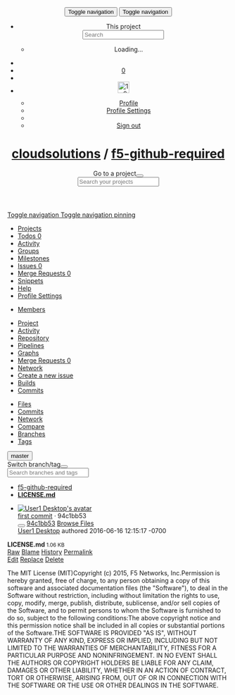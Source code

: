 <!DOCTYPE html>
<html lang="en">
<head prefix="og: http://ogp.me/ns#">
<meta charset="utf-8">
<meta content="IE=edge" http-equiv="X-UA-Compatible">
<meta content="object" property="og:type">
<meta content="GitLab" property="og:site_name">
<meta content="LICENSE.md · master · cloudsolutions / f5-github-required" property="og:title">
<meta content="GitSwarm" property="og:description">
<meta content="https://gitswarm.f5net.com/assets/gitlab_logo-7ae504fe4f68fdebb3c2034e36621930cd36ea87924c11ff65dbcb8ed50dca58.png" property="og:image">
<meta content="https://gitswarm.f5net.com/cloudsolutions/f5-github-required/blob/master/LICENSE.md" property="og:url">
<meta content="summary" property="twitter:card">
<meta content="LICENSE.md · master · cloudsolutions / f5-github-required" property="twitter:title">
<meta content="GitSwarm" property="twitter:description">
<meta content="https://gitswarm.f5net.com/assets/gitlab_logo-7ae504fe4f68fdebb3c2034e36621930cd36ea87924c11ff65dbcb8ed50dca58.png" property="twitter:image">

<title>LICENSE.md · master · cloudsolutions / f5-github-required · GitSwarm</title>
<meta content="GitSwarm" name="description">
<link rel="shortcut icon" type="image/x-icon" href="/assets/favicon-3f27bd1fb5e93d720ca42f1bd64e12dfcdfd082e902e114f5dbc86d27dc107e0.ico" />
<link rel="stylesheet" media="all" href="/assets/application_overrides-7d197a8e7fc2a928dae693c7bdd1fbf55df94d8eeb642e571bbbe6525f13992a.css" />
<link rel="stylesheet" media="print" href="/assets/print-68eed6d8135d858318821e790e25da27b2b4b9b8dbb1993fa6765d8e2e3e16ee.css" />
<script src="/assets/application_overrides-0f624d56a87ebaaa8c0197b0b02a45a18ab973864e24f2967287463cb168df54.js"></script>
<meta name="csrf-param" content="authenticity_token" />
<meta name="csrf-token" content="PCE4ViroOjVUnluwLLOTTyB6rjDZCHTWpZzEEVwcCjdjp4XSrNgM4lIdQK7/8nL7jx+05KCiqY2XLDAxLUiFfw==" />
<script>
//<![CDATA[
window.gon={};gon.api_version="v3";gon.default_avatar_url="https://gitswarm.f5net.com/assets/no_avatar-849f9c04a3a0d0cea2424ae97b27447dc64a7dbfae83c036c45b403392f0e8ba.png";gon.max_file_size=10;gon.relative_url_root="";gon.shortcuts_path="/help/shortcuts";gon.user_color_scheme="white";gon.award_menu_url="/emojis";gon.current_user_id=194;gon.visibility_levels={"Private":0,"Internal":10,"Public":20};gon.current_user_username="menant";gon.project={"id":264,"name":"f5-github-required","path":"f5-github-required","visibility_level":10,"namespace":{"id":32,"path":"cloudsolutions","human_name":"cloudsolutions"}};
//]]>
</script>
<meta content="origin-when-cross-origin" name="referrer">
<meta content="width=device-width, initial-scale=1, maximum-scale=1" name="viewport">
<meta content="#474D57" name="theme-color">
<link rel="apple-touch-icon" type="image/x-icon" href="/assets/touch-icon-iphone-5a9cee0e8a51212e70b90c87c12f382c428870c0ff67d1eb034d884b78d2dae7.png" />
<link rel="apple-touch-icon" type="image/x-icon" href="/assets/touch-icon-ipad-a6eec6aeb9da138e507593b464fdac213047e49d3093fc30e90d9a995df83ba3.png" sizes="76x76" />
<link rel="apple-touch-icon" type="image/x-icon" href="/assets/touch-icon-iphone-retina-72e2aadf86513a56e050e7f0f2355deaa19cc17ed97bbe5147847f2748e5a3e3.png" sizes="120x120" />
<link rel="apple-touch-icon" type="image/x-icon" href="/assets/touch-icon-ipad-retina-8ebe416f5313483d9c1bc772b5bbe03ecad52a54eba443e5215a22caed2a16a2.png" sizes="152x152" />
<link color="rgb(226, 67, 41)" href="/assets/logo-d36b5212042cebc89b96df4bf6ac24e43db316143e89926c0db839ff694d2de4.svg" rel="mask-icon">
<meta content="/assets/msapplication-tile-1196ec67452f618d39cdd85e2e3a542f76574c071051ae7effbfde01710eb17d.png" name="msapplication-TileImage">
<meta content="#30353E" name="msapplication-TileColor">




<style>
  [data-user-is] {
    display: none !important;
  }
  
  [data-user-is="194"] {
    display: block !important;
  }
  
  [data-user-is="194"][data-display="inline"] {
    display: inline !important;
  }
  
  [data-user-is-not] {
    display: block !important;
  }
  
  [data-user-is-not][data-display="inline"] {
    display: inline !important;
  }
  
  [data-user-is-not="194"] {
    display: none !important;
  }
</style>

</head>

<body class="ui_charcoal" data-group="" data-page="projects:blob:show" data-project="f5-github-required">
<script>
//<![CDATA[
window.gon={};gon.api_version="v3";gon.default_avatar_url="https://gitswarm.f5net.com/assets/no_avatar-849f9c04a3a0d0cea2424ae97b27447dc64a7dbfae83c036c45b403392f0e8ba.png";gon.max_file_size=10;gon.relative_url_root="";gon.shortcuts_path="/help/shortcuts";gon.user_color_scheme="white";gon.award_menu_url="/emojis";gon.current_user_id=194;gon.visibility_levels={"Private":0,"Internal":10,"Public":20};gon.current_user_username="menant";gon.project={"id":264,"name":"f5-github-required","path":"f5-github-required","visibility_level":10,"namespace":{"id":32,"path":"cloudsolutions","human_name":"cloudsolutions"}};
//]]>
</script>
<script>
  window.project_uploads_path = "/cloudsolutions/f5-github-required/uploads";
  window.markdown_preview_path = "/cloudsolutions/f5-github-required/markdown_preview";
</script>

<header class="header-collapsed navbar navbar-fixed-top navbar-gitlab with-horizontal-nav">
<div class="container-fluid">
<div class="header-content">
<button aria-label="Toggle global navigation" class="side-nav-toggle" type="button">
<span class="sr-only">Toggle navigation</span>
<i class="fa fa-bars"></i>
</button>
<button class="navbar-toggle" type="button">
<span class="sr-only">Toggle navigation</span>
<i class="fa fa-ellipsis-v"></i>
</button>
<div class="navbar-collapse collapse">
<ul class="nav navbar-nav">
<li class="hidden-sm hidden-xs">
<div class="has-location-badge search search-form">
<form class="navbar-form" action="/search" accept-charset="UTF-8" method="get"><input name="utf8" type="hidden" value="&#x2713;" /><div class="search-input-container">
<div class="location-badge">This project</div>
<div class="search-input-wrap">
<div class="dropdown" data-url="/search/autocomplete">
<input type="search" name="search" id="search" placeholder="Search" class="search-input dropdown-menu-toggle" spellcheck="false" tabindex="1" autocomplete="off" data-toggle="dropdown" />
<div class="dropdown-menu dropdown-select">
<div class="dropdown-content"><ul>
<li>
<a class="is-focused dropdown-menu-empty-link">
Loading...
</a>
</li>
</ul>
</div><div class="dropdown-loading"><i class="fa fa-spinner fa-spin"></i></div>
</div>
<i class="search-icon"></i>
<i class="clear-icon js-clear-input"></i>
</div>
</div>
</div>
<input type="hidden" name="group_id" id="group_id" />
<input type="hidden" name="project_id" id="search_project_id" value="264" />
<input type="hidden" name="search_code" id="search_code" value="true" />
<script>
  gl.projectOptions = gl.projectOptions || {};
  gl.projectOptions["f5-github-required"] = {
    issuesPath: "/cloudsolutions/f5-github-required/issues",
    mrPath: "/cloudsolutions/f5-github-required/merge_requests",
    name: "f5-github-required"
  };
</script>
<script>
  gl.dashboardOptions = {
    issuesPath: "https://gitswarm.f5net.com/dashboard/issues",
    mrPath: "https://gitswarm.f5net.com/dashboard/merge_requests"
  };
</script>
<input type="hidden" name="repository_ref" id="repository_ref" value="master" />

<div class="search-autocomplete-opts hide" data-autocomplete-path="/search/autocomplete" data-autocomplete-project-id="264" data-autocomplete-project-ref="master"></div>
</form></div>

</li>
<li class="visible-sm visible-xs">
<a title="Search" aria-label="Search" data-toggle="tooltip" data-placement="bottom" data-container="body" href="/search"><i class="fa fa-search"></i>
</a></li>
<li>
<a title="Todos" aria-label="Todos" data-toggle="tooltip" data-placement="bottom" data-container="body" href="/dashboard/todos"><i class="fa fa-bell fa-fw"></i>
<span class="badge hidden todos-pending-count">
0
</span>
</a></li>
<li>
<a title="New project" aria-label="New project" data-toggle="tooltip" data-placement="bottom" data-container="body" href="/projects/new"><i class="fa fa-plus fa-fw"></i>
</a></li>
<li class="header-user dropdown">
<a class="header-user-dropdown-toggle" data-toggle="dropdown" href="/u/menant"><img width="26" height="26" class="header-user-avatar" src="https://secure.gravatar.com/avatar/1c9bea7105a0b179168d93c25d5774aa?s=52&amp;d=identicon" alt="1c9bea7105a0b179168d93c25d5774aa?s=52&amp;d=identicon" />
<span class="caret"></span>
</a><div class="dropdown-menu-nav dropdown-menu-align-right">
<ul>
<li>
<a class="profile-link" aria-label="Profile" data-user="menant" href="/u/menant">Profile</a>
</li>
<li>
<a aria-label="Profile Settings" href="/profile">Profile Settings</a>
</li>
<li class="divider"></li>
<li>
<a class="sign-out-link" aria-label="Sign out" rel="nofollow" data-method="delete" href="/users/sign_out">Sign out</a>
</li>
</ul>
</div>
</li>
</ul>
</div>
<h1 class="title"><a href="/groups/cloudsolutions">cloudsolutions</a> / <a class="project-item-select-holder" href="/cloudsolutions/f5-github-required">f5-github-required</a><i aria-label="Toggle switch project dropdown" data-target=".js-dropdown-menu-projects" data-toggle="dropdown" class="fa fa-chevron-down dropdown-toggle-caret js-projects-dropdown-toggle"></i></h1>
<div class="header-logo">
<a class="home" title="Dashboard" id="logo" href="/"><div class="brand-logo"></div>
</a></div>
<div class="js-dropdown-menu-projects">
<div class="dropdown-menu dropdown-select dropdown-menu-projects">
<div class="dropdown-title"><span>Go to a project</span><button class="dropdown-title-button dropdown-menu-close" aria-label="Close" type="button"><i class="fa fa-times dropdown-menu-close-icon"></i></button></div>
<div class="dropdown-input"><input type="search" id="" class="dropdown-input-field" placeholder="Search your projects" autocomplete="off" /><i class="fa fa-search dropdown-input-search"></i><i role="button" class="fa fa-times dropdown-input-clear js-dropdown-input-clear"></i></div>
<div class="dropdown-content"></div>
<div class="dropdown-loading"><i class="fa fa-spinner fa-spin"></i></div>
</div>
</div>

</div>
</div>
</header>

<script>
  var findFileURL = "/cloudsolutions/f5-github-required/find_file/master";
</script>

<div class="page-sidebar-collapsed page-with-sidebar">
<div class="nicescroll sidebar-expanded sidebar-wrapper">
<div class="sidebar-action-buttons">
<a class="nav-header-btn toggle-nav-collapse" title="Open/Close" href="#"><span class="sr-only">Toggle navigation</span>
<i class="fa fa-bars"></i>
</a><a class="nav-header-btn pin-nav-btn has-tooltip  js-nav-pin" title="Pin Navigation" data-placement="right" data-container="body" href="#"><span class="sr-only">Toggle navigation pinning</span>
<i class="fa fa-fw fa-thumb-tack"></i>
</a></div>
<ul class="nav nav-sidebar">
<li class="active home"><a title="Projects" class="dashboard-shortcuts-projects" href="/dashboard/projects"><span>
Projects
</span>
</a></li><li class=""><a title="Todos" href="/dashboard/todos"><span>
Todos
<span class="count">0</span>
</span>
</a></li><li class=""><a class="dashboard-shortcuts-activity" title="Activity" href="/dashboard/activity"><span>
Activity
</span>
</a></li><li class=""><a title="Groups" href="/dashboard/groups"><span>
Groups
</span>
</a></li><li class=""><a title="Milestones" href="/dashboard/milestones"><span>
Milestones
</span>
</a></li><li class=""><a title="Issues" class="dashboard-shortcuts-issues" href="/dashboard/issues?assignee_id=194"><span>
Issues
<span class="count">0</span>
</span>
</a></li><li class=""><a title="Merge Requests" class="dashboard-shortcuts-merge_requests" href="/dashboard/merge_requests?assignee_id=194"><span>
Merge Requests
<span class="count">0</span>
</span>
</a></li><li class=""><a title="Snippets" href="/dashboard/snippets"><span>
Snippets
</span>
</a></li><li class=""><a title="Help" href="/help"><span>
Help
</span>
</a></li><li class=""><a title="Profile Settings" data-placement="bottom" href="/profile"><span>
Profile Settings
</span>
</a></li></ul>

</div>
<div class="layout-nav">
<div class="container-fluid">
<div class="controls">
<div class="dropdown project-settings-dropdown">
<a class="dropdown-new btn btn-default" data-toggle="dropdown" href="#" id="project-settings-button">
<i class="fa fa-cog"></i>
<i class="fa fa-caret-down"></i>
</a>
<ul class="dropdown-menu dropdown-menu-align-right">
<li class=""><a title="Members" class="team-tab tab" href="/cloudsolutions/f5-github-required/project_members"><span>
Members
</span>
</a></li>
</ul>
</div>
</div>
<div class="nav-control scrolling-tabs-container">
<div class="fade-left">
<i class="fa fa-angle-left"></i>
</div>
<div class="fade-right">
<i class="fa fa-angle-right"></i>
</div>
<ul class="nav-links scrolling-tabs">
<li class="home"><a title="Project" class="shortcuts-project" href="/cloudsolutions/f5-github-required"><span>
Project
</span>
</a></li><li class=""><a title="Activity" class="shortcuts-project-activity" href="/cloudsolutions/f5-github-required/activity"><span>
Activity
</span>
</a></li><li class="active"><a title="Repository" class="shortcuts-tree" href="/cloudsolutions/f5-github-required/tree/master"><span>
Repository
</span>
</a></li><li class=""><a title="Pipelines" class="shortcuts-pipelines" href="/cloudsolutions/f5-github-required/pipelines"><span>
Pipelines
</span>
</a></li><li class=""><a title="Graphs" class="shortcuts-graphs" href="/cloudsolutions/f5-github-required/graphs/master"><span>
Graphs
</span>
</a></li><li class=""><a title="Merge Requests" class="shortcuts-merge_requests" href="/cloudsolutions/f5-github-required/merge_requests"><span>
Merge Requests
<span class="badge count merge_counter">0</span>
</span>
</a></li><li class="hidden">
<a title="Network" class="shortcuts-network" href="/cloudsolutions/f5-github-required/network/master">Network
</a></li>
<li class="hidden">
<a class="shortcuts-new-issue" href="/cloudsolutions/f5-github-required/issues/new">Create a new issue
</a></li>
<li class="hidden">
<a title="Builds" class="shortcuts-builds" href="/cloudsolutions/f5-github-required/builds">Builds
</a></li>
<li class="hidden">
<a title="Commits" class="shortcuts-commits" href="/cloudsolutions/f5-github-required/commits/master">Commits
</a></li>
</ul>
</div>

</div>
</div>
<div class="content-wrapper page-with-layout-nav">


<div class="flash-container flash-container-page">
</div>


<div class="">
<div class="content">
<div class="clearfix">
<div class="scrolling-tabs-container sub-nav-scroll">
<div class="fade-left">
<i class="fa fa-angle-left"></i>
</div>
<div class="fade-right">
<i class="fa fa-angle-right"></i>
</div>
<div class="nav-links sub-nav scrolling-tabs">
<ul class="container-fluid container-limited">
<li class="active"><a href="/cloudsolutions/f5-github-required/tree/master">Files
</a></li><li class=""><a href="/cloudsolutions/f5-github-required/commits/master">Commits
</a></li><li class=""><a href="/cloudsolutions/f5-github-required/network/master">Network
</a></li><li class=""><a href="/cloudsolutions/f5-github-required/compare?from=master&amp;to=master">Compare
</a></li><li class=""><a href="/cloudsolutions/f5-github-required/branches">Branches
</a></li><li class=""><a href="/cloudsolutions/f5-github-required/tags">Tags
</a></li></ul>
</div>
</div>

<div class="container-fluid container-limited">

<div class="tree-holder" id="tree-holder">
<div class="nav-block">
<div class="tree-ref-holder">
<form class="project-refs-form" action="/cloudsolutions/f5-github-required/refs/switch" accept-charset="UTF-8" method="get"><input name="utf8" type="hidden" value="&#x2713;" /><input type="hidden" name="destination" id="destination" value="blob" />
<input type="hidden" name="path" id="path" value="LICENSE.md" />
<div class="dropdown">
<button class="dropdown-menu-toggle js-project-refs-dropdown" type="button" data-toggle="dropdown" data-selected="master" data-ref="master" data-refs-url="/cloudsolutions/f5-github-required/refs"><span class="dropdown-toggle-text">master</span><i class="fa fa-chevron-down"></i></button>
<div class="dropdown-menu dropdown-menu-selectable">
<div class="dropdown-title"><span>Switch branch/tag</span><button class="dropdown-title-button dropdown-menu-close" aria-label="Close" type="button"><i class="fa fa-times dropdown-menu-close-icon"></i></button></div>
<div class="dropdown-input"><input type="search" id="" class="dropdown-input-field" placeholder="Search branches and tags" autocomplete="off" /><i class="fa fa-search dropdown-input-search"></i><i role="button" class="fa fa-times dropdown-input-clear js-dropdown-input-clear"></i></div>
<div class="dropdown-content"></div>
<div class="dropdown-loading"><i class="fa fa-spinner fa-spin"></i></div>
</div>
</div>
</form>
</div>
<ul class="breadcrumb repo-breadcrumb">
<li>
<a href="/cloudsolutions/f5-github-required/tree/master">f5-github-required
</a></li>
<li>
<a href="/cloudsolutions/f5-github-required/blob/master/LICENSE.md"><strong>
LICENSE.md
</strong>
</a></li>
</ul>
</div>
<ul class="blob-commit-info hidden-xs">
<li class="commit js-toggle-container" id="commit-94c1bb53">
<a href="mailto:smooth.alg@gmail.com"><img class="avatar has-tooltip hidden-xs s36" alt="User1 Desktop&#39;s avatar" title="User1 Desktop" src="https://secure.gravatar.com/avatar/b715f83509776d171c7d9c0a97e615e2?s=72&amp;d=identicon" /></a>
<div class="commit-info-block">
<div class="commit-row-title">
<span class="item-title">
<a class="commit-row-message" href="/cloudsolutions/f5-github-required/commit/94c1bb530e75260da3bd066632d2a41bdc5b7031">first commit</a>
<span class="commit-row-message visible-xs-inline">
&middot;
94c1bb53
</span>
</span>
<div class="commit-actions hidden-xs">
<button class="btn btn-clipboard" data-toggle="tooltip" data-placement="bottom" data-container="body" data-clipboard-text="94c1bb530e75260da3bd066632d2a41bdc5b7031" type="button" title="Copy to Clipboard"><i class="fa fa-clipboard"></i></button>
<a class="commit-short-id btn btn-transparent" href="/cloudsolutions/f5-github-required/commit/94c1bb530e75260da3bd066632d2a41bdc5b7031">94c1bb53</a>
<a class="btn btn-default" href="/cloudsolutions/f5-github-required/tree/94c1bb530e75260da3bd066632d2a41bdc5b7031">Browse Files</a>
</div>
</div>
<div class="commit-row-info">
<a class="commit-author-link has-tooltip" title="smooth.alg@gmail.com" href="mailto:smooth.alg@gmail.com">User1 Desktop</a>
authored
<time class="time_ago js-timeago js-timeago-pending" datetime="2016-06-16T19:15:17Z" title="Jun 16, 2016 12:15pm" data-toggle="tooltip" data-placement="top" data-container="body">2016-06-16 12:15:17 -0700</time><script>
//<![CDATA[
$('.js-timeago-pending').removeClass('js-timeago-pending').timeago()
//]]>
</script>
</div>
</div>
</li>

</ul>
<div class="blob-content-holder" id="blob-content-holder">
<article class="file-holder">
<div class="file-title">
<i class="fa fa-file-text-o fa-fw"></i>
<strong>
LICENSE.md
</strong>
<small>
1.06 KB
</small>
<div class="file-actions hidden-xs">
<div class="btn-group tree-btn-group">
<a class="btn btn-sm" target="_blank" href="/cloudsolutions/f5-github-required/raw/master/LICENSE.md">Raw</a>
<a class="btn btn-sm" href="/cloudsolutions/f5-github-required/blame/master/LICENSE.md">Blame</a>
<a class="btn btn-sm" href="/cloudsolutions/f5-github-required/commits/master/LICENSE.md">History</a>
<a class="btn btn-sm" href="/cloudsolutions/f5-github-required/blob/447b54b55d59a4fc436d9526362210677ce8f155/LICENSE.md">Permalink</a>
</div>
<div class="btn-group" role="group">
<a class="btn btn-file-option" rel="nofollow" data-method="post" href="/cloudsolutions/f5-github-required/forks?continue%5Bnotice%5D=You%27re+not+allowed+to+make+changes+to+this+project+directly.+A+fork+of+this+project+has+been+created+that+you+can+make+changes+in%2C+so+you+can+submit+a+merge+request.&amp;continue%5Bnotice_now%5D=You%27re+not+allowed+to+make+changes+to+this+project+directly.+A+fork+of+this+project+is+being+created+that+you+can+make+changes+in%2C+so+you+can+submit+a+merge+request.&amp;continue%5Bto%5D=%2Fcloudsolutions%2Ff5-github-required%2Fedit%2Fmaster%2FLICENSE.md&amp;namespace_key=227">Edit</a>
<a class="btn btn-default" rel="nofollow" data-method="post" href="/cloudsolutions/f5-github-required/forks?continue%5Bnotice%5D=You%27re+not+allowed+to+make+changes+to+this+project+directly.+A+fork+of+this+project+has+been+created+that+you+can+make+changes+in%2C+so+you+can+submit+a+merge+request.+Try+to+replace+this+file+again.&amp;continue%5Bnotice_now%5D=You%27re+not+allowed+to+make+changes+to+this+project+directly.+A+fork+of+this+project+is+being+created+that+you+can+make+changes+in%2C+so+you+can+submit+a+merge+request.&amp;continue%5Bto%5D=%2Fcloudsolutions%2Ff5-github-required%2Fblob%2Fmaster%2FLICENSE.md&amp;namespace_key=227">Replace</a>
<a class="btn btn-remove" rel="nofollow" data-method="post" href="/cloudsolutions/f5-github-required/forks?continue%5Bnotice%5D=You%27re+not+allowed+to+make+changes+to+this+project+directly.+A+fork+of+this+project+has+been+created+that+you+can+make+changes+in%2C+so+you+can+submit+a+merge+request.+Try+to+delete+this+file+again.&amp;continue%5Bnotice_now%5D=You%27re+not+allowed+to+make+changes+to+this+project+directly.+A+fork+of+this+project+is+being+created+that+you+can+make+changes+in%2C+so+you+can+submit+a+merge+request.&amp;continue%5Bto%5D=%2Fcloudsolutions%2Ff5-github-required%2Fblob%2Fmaster%2FLICENSE.md&amp;namespace_key=227">Delete</a>
</div>

</div>
</div>
<div class="file-content wiki">
<p>The MIT License (MIT)Copyright (c) 2015, F5 Networks, Inc.Permission is hereby granted, free of charge, to any person obtaining a copy of this software and associated documentation files (the "Software"), to deal in the Software without restriction, including without limitation the rights to use, copy, modify, merge, publish, distribute, sublicense, and/or sell copies of the Software, and to permit persons to whom the Software is furnished to do so, subject to the following conditions:The above copyright notice and this permission notice shall be included in all copies or substantial portions of the Software.THE SOFTWARE IS PROVIDED "AS IS", WITHOUT WARRANTY OF ANY KIND, EXPRESS OR IMPLIED, INCLUDING BUT NOT LIMITED TO THE WARRANTIES OF MERCHANTABILITY, FITNESS FOR A PARTICULAR PURPOSE AND NONINFRINGEMENT. IN NO EVENT SHALL THE AUTHORS OR COPYRIGHT HOLDERS BE LIABLE FOR ANY CLAIM, DAMAGES OR OTHER LIABILITY, WHETHER IN AN ACTION OF CONTRACT, TORT OR OTHERWISE, ARISING FROM, OUT OF OR IN CONNECTION WITH THE SOFTWARE OR THE USE OR OTHER DEALINGS IN THE SOFTWARE.</p>
</div>

</article>
</div>

</div>
</div>

</div>
</div>
</div>
</div>
</div>

<script>
  GitLab.GfmAutoComplete.dataSource = "/cloudsolutions/f5-github-required/autocomplete_sources?type_id=master%2FLICENSE.md"
  GitLab.GfmAutoComplete.cachedData = undefined;
  GitLab.GfmAutoComplete.setup();
</script>


</body>
</html>

